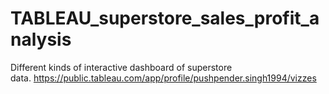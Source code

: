 # TABLEAU_superstore_sales_profit_analysis
Different kinds of interactive dashboard of superstore data. https://public.tableau.com/app/profile/pushpender.singh1994/vizzes
